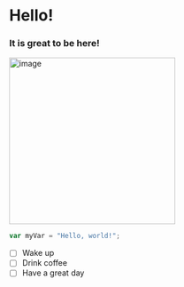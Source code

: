 # Hello!

### It is great to be here!

<img src="https://octodex.github.com/images/yaktocat.png" alt="image" width="300" height="auto">

``` javascript
var myVar = "Hello, world!";
```

- [ ] Wake up
- [ ] Drink coffee
- [ ] Have a great day
